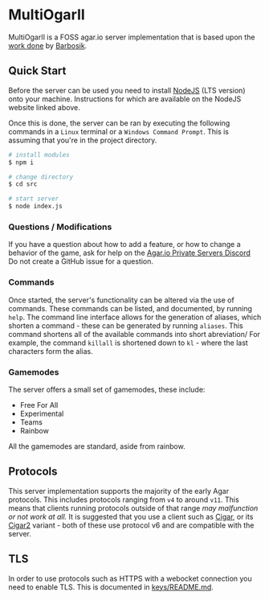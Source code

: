 # MultiOgarII
MultiOgarII is a FOSS agar.io server implementation that is based upon the [work done](https://github.com/Barbosik/MultiOgar) by [Barbosik](https://github.com/Barbosik/).

## Quick Start
Before the server can be used you need to install [NodeJS](https://nodejs.org/en/) (LTS version) onto your machine. Instructions for which are available on the NodeJS website linked above.

Once this is done, the server can be ran by executing the following commands in a `Linux` terminal or a `Windows Command Prompt`. This is assuming that you're in the project directory.

```BASH
# install modules
$ npm i

# change directory
$ cd src

# start server
$ node index.js
```

### Questions / Modifications
If you have a question about how to add a feature, or how to change a behavior of the game, ask for help on the [Agar.io Private Servers Discord](https://discord.gg/XcKgShT)
Do not create a GitHub issue for a question.

### Commands
Once started, the server's functionality can be altered via the use of commands. These commands can be listed, and documented, by running `help`. The command line interface allows for the generation of aliases, which shorten a command - these can be generated by running `aliases`. This command shortens all of the available commands into short abreviation/ For example, the command `killall` is shortened down to `kl` - where the last characters form the alias.

### Gamemodes
The server offers a small set of gamemodes, these include:
- Free For All
- Experimental
- Teams
- Rainbow

All the gamemodes are standard, aside from rainbow.


## Protocols
This server implementation supports the majority of the early Agar protocols. This includes protocols ranging from `v4` to around `v11`. This means that clients running protocols outside of that range *may malfunction or not work at all.* It is suggested that you use a client such as [Cigar](https://github.com/Luka967/Cigar), or its [Cigar2](https://github.com/Cigar2/Cigar2) variant - both of these use protocol v6 and are compatible with the server.

## TLS
In order to use protocols such as HTTPS with a webocket connection you need to enable TLS. This is documented in [keys/README.md](./keys/README.md).
